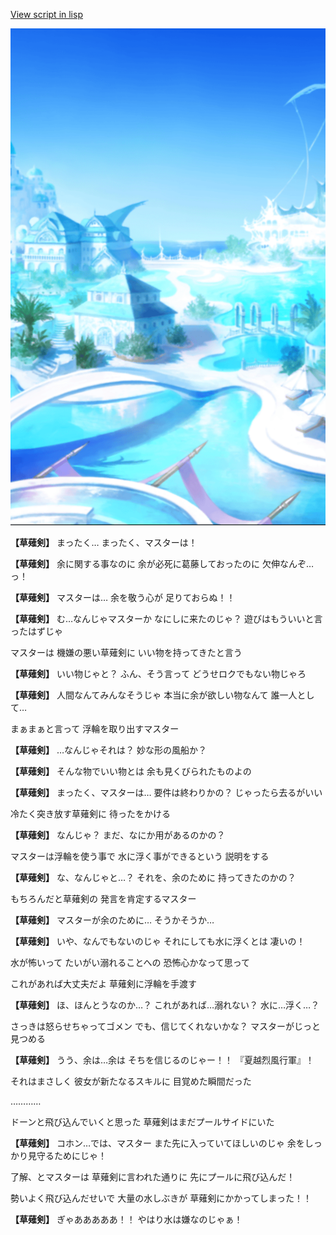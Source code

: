 [View script in lisp](../scripts/210041103.txt)

![sea_resort_day.png](../images/backgrounds/sea_resort_day.png)

**【草薙剣】**
まったく…
まったく、マスターは！

**【草薙剣】**
余に関する事なのに
余が必死に葛藤しておったのに
欠伸なんぞ…っ！

**【草薙剣】**
マスターは…
余を敬う心が
足りておらぬ！！

**【草薙剣】**
む…なんじゃマスターか
なにしに来たのじゃ？
遊びはもういいと言ったはずじゃ

マスターは
機嫌の悪い草薙剣に
いい物を持ってきたと言う

**【草薙剣】**
いい物じゃと？
ふん、そう言って
どうせロクでもない物じゃろ

**【草薙剣】**
人間なんてみんなそうじゃ
本当に余が欲しい物なんて
誰一人として…

まぁまぁと言って
浮輪を取り出すマスター

**【草薙剣】**
…なんじゃそれは？
妙な形の風船か？

**【草薙剣】**
そんな物でいい物とは
余も見くびられたものよの

**【草薙剣】**
まったく、マスターは…
要件は終わりかの？
じゃったら去るがいい

冷たく突き放す草薙剣に
待ったをかける

**【草薙剣】**
なんじゃ？
まだ、なにか用があるのかの？

マスターは浮輪を使う事で
水に浮く事ができるという
説明をする

**【草薙剣】**
な、なんじゃと…？
それを、余のために
持ってきたのかの？

もちろんだと草薙剣の
発言を肯定するマスター

**【草薙剣】**
マスターが余のために…
そうかそうか…

**【草薙剣】**
いや、なんでもないのじゃ
それにしても水に浮くとは
凄いの！

水が怖いって
たいがい溺れることへの
恐怖心かなって思って

これがあれば大丈夫だよ
草薙剣に浮輪を手渡す

**【草薙剣】**
ほ、ほんとうなのか…？
これがあれば…溺れない？
水に…浮く…？

さっきは怒らせちゃってゴメン
でも、信じてくれないかな？
マスターがじっと見つめる

**【草薙剣】**
うう、余は…余は
そちを信じるのじゃー！！
『夏越烈風行軍』！

それはまさしく
彼女が新たなるスキルに
目覚めた瞬間だった

…………

ドーンと飛び込んでいくと思った
草薙剣はまだプールサイドにいた

**【草薙剣】**
コホン…では、マスター
また先に入っていてほしいのじゃ
余をしっかり見守るためにじゃ！

了解、とマスターは
草薙剣に言われた通りに
先にプールに飛び込んだ！

勢いよく飛び込んだせいで
大量の水しぶきが
草薙剣にかかってしまった！！

**【草薙剣】**
ぎゃあああああ！！
やはり水は嫌なのじゃぁ！
